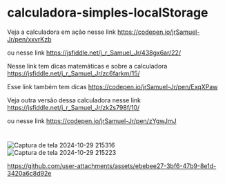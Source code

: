 # calculadora-simples-localStorage

Veja a calculadora em ação nesse link
https://codepen.io/jrSamuel-Jr/pen/xxvrKzb

ou nesse link
https://jsfiddle.net/j_r_Samuel_Jr/438gx6ar/22/

Nesse link tem dicas matemáticas e sobre a calculadora
https://jsfiddle.net/j_r_Samuel_Jr/zc6farkm/15/

Esse link também tem dicas
https://codepen.io/jrSamuel-Jr/pen/ExqXPaw


Veja outra versão dessa calculadora nesse link
https://jsfiddle.net/j_r_Samuel_Jr/zk2s798f/10/

ou nesse link
https://codepen.io/jrSamuel-Jr/pen/zYgwJmJ

#
#

![Captura de tela 2024-10-29 215316](https://github.com/user-attachments/assets/59f5373f-092b-4c00-a503-0bd38863eea6)
![Captura de tela 2024-10-29 215223](https://github.com/user-attachments/assets/d0119d70-0c5e-4163-a477-3cc946cb580d)

https://github.com/user-attachments/assets/ebebee27-3bf6-47b9-8e1d-3420a6c8d92e

#
